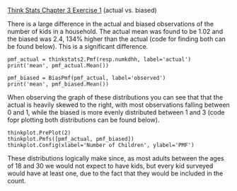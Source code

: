 [Think Stats Chapter 3 Exercise 1](http://greenteapress.com/thinkstats2/html/thinkstats2004.html#toc31) (actual vs. biased)

There is a large difference in the actual and biased observations of the number of kids in a household. The actual mean was found to be 1.02 and the biased was 2.4, 134% higher than the actual (code for finding both can be found below). This is a significant difference. 

    pmf_actual = thinkstats2.Pmf(resp.numkdhh, label='actual')
    print('mean', pmf_actual.Mean())
    
    pmf_biased = BiasPmf(pmf_actual, label='observed')
    print('mean', pmf_biased.Mean())
    
When observing the graph of these distributions you can see that that the actual is heavily skewed to the right, with most observations falling between 0 and 1, while the biased is more evenly distributed between 1 and 3 (code fopr plotting both distributions can be found below). 

    thinkplot.PrePlot(2)
    thinkplot.Pmfs([pmf_actual, pmf_biased])
    thinkplot.Config(xlabel='Number of Children', ylabel='PMF')
    
These distributions logically make since, as most adults between the ages of 18 and 30 we would not expect to have kids, but every kid surveyed would have at least one, due to the fact that they would be included in the count. 